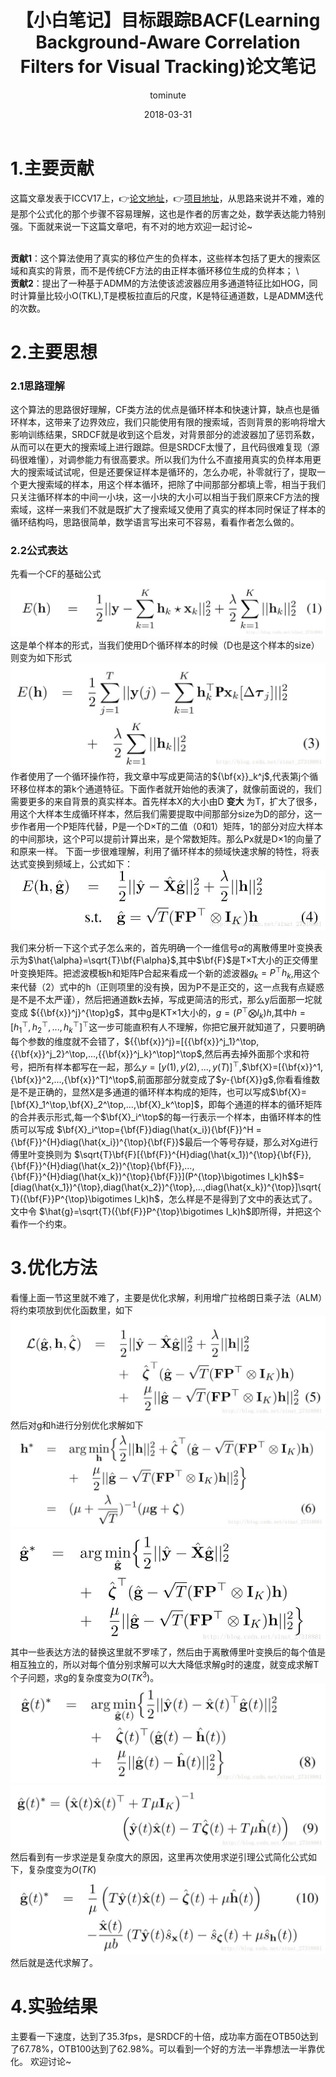 ﻿---
layout:     post
title:      【小白笔记】目标跟踪BACF(Learning Background-Aware Correlation Filters for Visual Tracking)论文笔记
date:       2018-03-31
author:     tominute
header-img: img/post-bg-desk.jpg
catalog: true
tags:
    - Tracking
---

# 1.主要贡献
这篇文章发表于ICCV17上，👉[论文地址](http://openaccess.thecvf.com/content_ICCV_2017/papers/Galoogahi_Learning_Background-Aware_Correlation_ICCV_2017_paper.pdf)，👉[项目地址](http://www.hamedkiani.com/bacf.html)，从思路来说并不难，难的是那个公式化的那个步骤不容易理解，这也是作者的厉害之处，数学表达能力特别强。下面就来说一下这篇文章吧，有不对的地方欢迎一起讨论~ 

<br />**贡献1**：这个算法使用了真实的移位产生的负样本，这些样本包括了更大的搜索区域和真实的背景，而不是传统CF方法的由正样本循环移位生成的负样本；  \\
<br />**贡献2**：提出了一种基于ADMM的方法使该滤波器应用多通道特征比如HOG，同时计算量比较小O(TKL),T是模板拉直后的尺度，K是特征通道数，L是ADMM迭代的次数。
# 2.主要思想
### 2.1思路理解
这个算法的思路很好理解，CF类方法的优点是循环样本和快速计算，缺点也是循环样本，这带来了边界效应，我们只能使用有限的搜索域，否则背景的影响将增大影响训练结果，SRDCF就是收到这个启发，对背景部分的滤波器加了惩罚系数，从而可以在更大的搜索域上进行跟踪。但是SRDCF太慢了，且代码很难复现（源码很难懂），对调参能力有很高要求。所以我们为什么不直接用真实的负样本用更大的搜索域试试呢，但是还要保证样本是循环的，怎么办呢，补零就行了，提取一个更大搜索域的样本，用这个样本循环，把除了中间那部分都填上零，相当于我们只关注循环样本的中间一小块，这一小块的大小可以相当于我们原来CF方法的搜索域，这样一来我们不就是既扩大了搜索域又使用了真实的样本同时保证了样本的循环结构吗，思路很简单，数学语言写出来可不容易，看看作者怎么做的。  
 
### 2.2公式表达
先看一个CF的基础公式
 ![图一](/img/20180331/1.jpg) 
这是单个样本的形式，当我们使用D个循环样本的时候（D也是这个样本的size）则变为如下形式
![图二](/img/20180331/2.jpg)
作者使用了一个循环操作符，我文章中写成更简洁的${\bf{x}}_k^j$,代表第j个循环移位样本的第k个通道特征。下面作者就开始他的表演了，就像前面说的，我们需要更多的来自背景的真实样本。首先样本X的大小由D **变大** 为T，扩大了很多，用这个大样本生成循环样本，然后我们需要提取中间那部分size为D的部分，这一步作者用一个P矩阵代替，P是一个D×T的二值（0和1）矩阵，1的部分对应大样本的中间那块，这个P可以提前计算出来，是个常数矩阵。那么Px就是D×1的向量了和原来一样。
下面一步很难理解，利用了循环样本的频域快速求解的特性，将表达式变换到频域上，公式如下：
![图三](/img/20180331/3.jpg)

我们来分析一下这个式子怎么来的，首先明确一个一维信号$\alpha$的离散傅里叶变换表示为$\hat{\alpha}=\sqrt{T}\bf{F\alpha}$,其中$\bf{F}$是T×T大小的正交傅里叶变换矩阵。把滤波模板h和矩阵P合起来看成一个新的滤波器$g_k=P^{\top}h_k$,用这个来代替（2）式中的h（正则项里的没有换，因为P不是正交的，这一点我有点疑惑是不是不太严谨），然后把通道数k去掉，写成更简洁的形式，那么y后面那一坨就变成 ${{\bf{x}}^j}^{\top}g$，其中g是KT×1大小的，$g=(P^{\top}\bigotimes I_k)h$,其中$h=[h_1^\top,h_2^\top,...,h_k^\top]^{\top}$这一步可能直积有人不理解，你把它展开就知道了，只要明确每个参数的维度就不会错了，${{\bf{x}}^j}=[{{\bf{x}}^j_1}^\top,{{\bf{x}}^j_2}^\top,...,{{\bf{x}}^j_k}^\top]^\top$,然后再去掉外面那个求和符号，把所有样本都写在一起，那么$y=[y(1),y(2),...,y(T)]^\top$,$\bf{X}=[{\bf{x}}^1,{\bf{x}}^2,...,{\bf{x}}^T]^\top$,前面那部分就变成了$y-{\bf{X}}g$,你看看维数是不是正确的，显然X是多通道的循环样本构成的矩阵，也可以写成$\bf{X}=[\bf{X}_1^\top,\bf{X}_2^\top,...,\bf{X}_k^\top]$，即每个通道的样本的循环矩阵的合并表示形式,每一个$\bf{X}_i^\top$的每一行表示一个样本，由循环样本的性质可以写成 $\bf{X}_i^\top={\bf{F}}diag(\hat{x_i}){\bf{F}}^H ={\bf{F}}^{H}diag(\hat{x_i})^{\top}{\bf{F}}$最后一个等号存疑，那么对Xg进行傅里叶变换则为 $\sqrt{T}\bf{F}[{\bf{F}}^{H}diag(\hat{x_1})^{\top}{\bf{F}},{\bf{F}}^{H}diag(\hat{x_2})^{\top}{\bf{F}},...,{\bf{F}}^{H}diag(\hat{x_k})^{\top}{\bf{F}}](P^{\top}\bigotimes I_k)h$$=[diag(\hat{x_1})^{\top},diag(\hat{x_2})^{\top},...,diag(\hat{x_k})^{\top}]\sqrt{T}({\bf{F}}P^{\top}\bigotimes I_k)h$，怎么样是不是得到了文中的表达式了。文中令 $\hat{g}=\sqrt{T}({\bf{F}}P^{\top}\bigotimes I_k)h$即所得，并把这个看作一个约束。

# 3.优化方法
看懂上面一节这里就不难了，主要是优化求解，利用增广拉格朗日乘子法（ALM）将约束项放到优化函数里，如下
![图四](/img/20180331/4.jpg)
然后对g和h进行分别优化求解如下
![5](/img/20180331/5.jpg)
![6](/img/20180331/6.jpg)
其中一些表达方法的替换这里就不罗嗦了，然后由于离散傅里叶变换后的每个值是相互独立的，所以对每个值分别求解可以大大降低求解g时的速度，就变成求解T个子问题，求g的复杂度变为$O(TK^3)$。
![7](/img/20180331/7.jpg)
![图八](/img/20180331/8.jpg)
然后看到有一步求逆是复杂度大的原因，这里再次使用求逆引理公式简化公式如下，复杂度变为$O(TK)$
![图九](/img/20180331/9.jpg)
然后就是迭代求解了。

# 4.实验结果
主要看一下速度，达到了35.3fps，是SRDCF的十倍，成功率方面在OTB50达到了67.78%，OTB100达到了62.98%。可以看到一个好的方法一半靠想法一半靠优化。
欢迎讨论~



